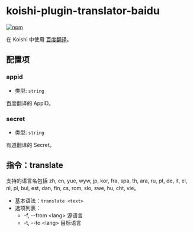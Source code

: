 # koishi-plugin-translator-baidu

[![npm](https://img.shields.io/npm/v/koishi-plugin-baidu?style=flat-square)](https://www.npmjs.com/package/koishi-plugin-translator-baidu)

在 Koishi 中使用 [百度翻译](https://fanyi.baidu.com/)。

## 配置项

### appid

- 类型: `string`

百度翻译的 AppID。

### secret

- 类型: `string`

有道翻译的 Secret。

## 指令：translate

支持的语言名包括 zh, en, yue, wyw, jp, kor, fra, spa, th, ara, ru, pt, de, it, el, nl, pl, bul, est, dan, fin, cs, rom, slo, swe, hu, cht, vie。

- 基本语法：`translate <text>`
- 选项列表：
  - -f, --from \<lang>  源语言
  - -t, --to \<lang>  目标语言
